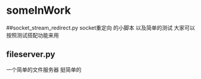 # someInWork
##socket_stream_redirect.py
socket重定向 的小脚本 以及简单的测试 大家可以按照测试搭配功能来用
## fileserver.py
一个简单的文件服务器 挺简单的 


